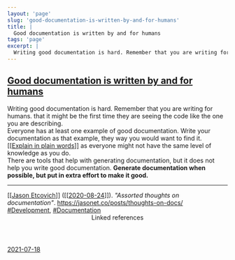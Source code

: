 ```yaml
---
layout: 'page'
slug: 'good-documentation-is-written-by-and-for-humans'
title: |
  Good documentation is written by and for humans
tags: 'page'
excerpt: |
  Writing good documentation is hard. Remember that you are writing for humans. that it might be the first time they are seeing the code like the one you are describing.
---
```


<h2 class="text-3xl font-semibold mb-4"><a class="rounded-sm focus:outline-none focus:ring-2 focus:ring-offset-2 dark:focus:ring-offset-gray-900 dark:focus:ring-pink-400 focus:ring-pink-700" href="/pages/good-documentation-is-written-by-and-for-humans">Good documentation is written by and for humans</a></h2>

<div class="space-y-3">
<div class="element-block ml-0"><div class="flex-1">Writing good documentation is hard. Remember that you are writing for humans. that it might be the first time they are seeing the code like the one you are describing.</div></div>

<div class="element-block ml-0"><div class="flex-1">Everyone has at least one example of good documentation. Write your documentation as that example, they way you would want to find it. <a class="text-teal-700 dark:text-teal-400 rounded-sm group focus:outline-none focus:ring-2 focus:ring-offset-2 dark:focus:ring-offset-gray-900 dark:focus:ring-pink-400 focus:ring-pink-700" href="/pages/explain-in-plain-words"><span class="text-gray-300 dark:text-gray-500 group-hover:text-teal-900">[[</span>Explain in plain words<span class="text-gray-300 dark:text-gray-500 group-hover:text-teal-900">]]</span></a> as everyone might not have the same level of knowledge as you do.</div></div>

<div class="element-block ml-0"><div class="flex-1">There are tools that help with generating documentation, but it does not help you write good documentation. <strong class="text-rose-600 dark:text-rose-400">Generate documentation when possible, but put in extra effort to make it good.</strong></div></div>

<hr class="border-gray-700 !my-5" />

<div class="element-block ml-0"><div class="flex-1"><a class="text-teal-700 dark:text-teal-400 rounded-sm group focus:outline-none focus:ring-2 focus:ring-offset-2 dark:focus:ring-offset-gray-900 dark:focus:ring-pink-400 focus:ring-pink-700" href="/pages/jason-etcovich"><span class="text-gray-300 dark:text-gray-500 group-hover:text-teal-900">[[</span>Jason Etcovich<span class="text-gray-300 dark:text-gray-500 group-hover:text-teal-900">]]</span></a> (<a class="text-teal-700 dark:text-teal-400 rounded-sm group focus:outline-none focus:ring-2 focus:ring-offset-2 dark:focus:ring-offset-gray-900 dark:focus:ring-pink-400 focus:ring-pink-700" href="/journals/2020-08-24"><span class="text-gray-300 dark:text-gray-500 group-hover:text-teal-900">[[</span>2020-08-24<span class="text-gray-300 dark:text-gray-500 group-hover:text-teal-900">]]</span></a>). <em>"Assorted thoughts on documentation"</em>. <a class="text-indigo-600 dark:text-indigo-400 rounded-sm focus:outline-none focus:ring-2 focus:ring-offset-2 dark:focus:ring-offset-gray-900 dark:focus:ring-pink-400 focus:ring-pink-700" href="https://jasonet.co/posts/thoughts-on-docs/" target="_blank" rel="noopener noreferrer">https://jasonet.co/posts/thoughts-on-docs/</a></div></div>

<div class="element-block ml-0"><div class="flex-1"><a class="dark:text-gray-400 text-gray-500" href="/pages/development">#Development</a>, <a class="dark:text-gray-400 text-gray-500" href="/pages/documentation">#Documentation</a></div></div>
</div>


<section class="mt-8 space-y-2">
<header class="text-gray-500 dark:text-gray-400">Linked references</header>
<a class="block bg-gray-100 dark:bg-gray-800 p-4 rounded text-teal-700 dark:text-teal-400 focus:outline-none focus:ring-2 focus:ring-offset-2 dark:focus:ring-offset-gray-900 focus:ring-teal-700 dark:focus:ring-teal-400 hover:ring-2 hover:ring-offset-2 dark:hover:ring-offset-gray-900 dark:hover:ring-teal-400 hover:ring-teal-700" href="/journals/2021-07-18">2021-07-18</a>
  </section>

